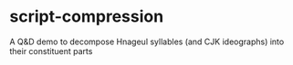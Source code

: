 # script-compression
A Q&amp;D demo to decompose Hnageul syllables (and CJK ideographs) into their constituent parts
